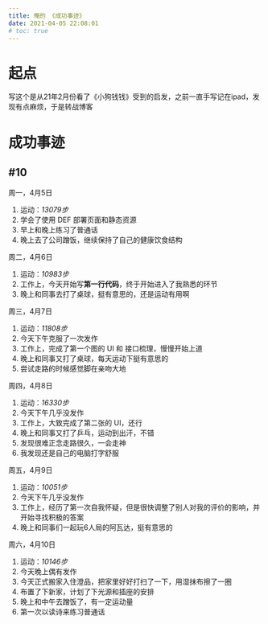```yaml
---
title: 俺的 《成功事迹》
date: 2021-04-05 22:08:01
# toc: true
---
```



# 起点
写这个是从21年2月份看了《小狗钱钱》受到的启发，之前一直手写记在ipad，发现有点麻烦，于是转战博客

# 成功事迹

## #10

周一，4月5日
1. 运动：*13079步*
2. 学会了使用 DEF 部署页面和静态资源
3. 早上和晚上练习了普通话
4. 晚上去了公司蹭饭，继续保持了自己的健康饮食结构



周二，4月6日
1. 运动：*10983步*
2. 工作上，今天开始写**第一行代码**，终于开始进入了我熟悉的环节
3. 晚上和同事去打了桌球，挺有意思的，还是运动有用啊


周三，4月7日
1. 运动：*11808步*
2. 今天下午克服了一次发作
3. 工作上，完成了第一个图的 UI 和 接口梳理，慢慢开始上道
4. 晚上和同事又打了桌球，每天运动下挺有意思的
5. 尝试走路的时候感觉脚在亲吻大地


周四，4月8日
1. 运动：*16330步*
2. 今天下午几乎没发作
3. 工作上，大致完成了第二张的 UI，还行
4. 晚上和同事又打了乒乓，运动到出汗，不错
5. 发现很难正念走路很久，一会走神
6. 我发现还是自己的电脑打字舒服


周五，4月9日
1. 运动：*10051步*
2. 今天下午几乎没发作
3. 工作上，经历了第一次自我怀疑，但是很快调整了别人对我的评价的影响，并开始寻找积极的答案
4. 晚上和同事们一起玩6人局的阿瓦达，挺有意思的


周六，4月10日
1. 运动：*10146步*
2. 今天晚上偶有发作
3. 今天正式搬家入住澄品，把家里好好打扫了一下，用湿抹布擦了一圈
4. 布置了下新家，计划了下光源和插座的安排
5. 晚上和中午去蹭饭了，有一定运动量
6. 第一次以读诗来练习普通话